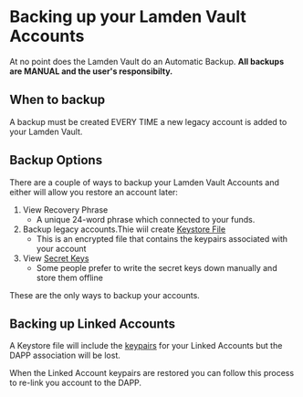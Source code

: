 
# Backing up your Lamden Vault Accounts


At no point does the Lamden Vault do an Automatic Backup. **All backups are MANUAL and the user's responsibilty.**

## When to backup
A backup must be created EVERY TIME a new legacy account is added to your Lamden Vault.

## Backup Options
There are a couple of ways to backup your Lamden Vault Accounts and either will allow you restore an account later:
1. View Recovery Phrase
   - A unique 24-word phrase which connected to your funds.
2. Backup legacy accounts.Thie wiil create <u>[Keystore File](/docs/wallet/backup_keystore)</u> 
    - This is an encrypted file that contains the keypairs associated with your account
3. View <u>[Secret Keys](/docs/wallet/backup_view_keys)</u>
    - Some people prefer to write the secret keys down manually and store them offline

These are the only ways to backup your accounts.

## Backing up Linked Accounts
A Keystore file will include the <u>[keypairs](/docs/wallet/accounts_linked_overview)</u> for your Linked Accounts but the DAPP association will be lost.

When the Linked Account keypairs are restored you can follow this process to re-link you account to the DAPP.
